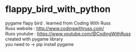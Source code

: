 # flappy_bird_with_python
 pygame flapy bird . learned from Coding With Russ 
 <br>
 Russ website : http://www.codingwithruss.com/ 
 <br>
 Russ youtube : https://www.youtube.com/@CodingWithRuss
 <br>
 created with pygame library
 <br>
 you need to ->  pip install pygame
